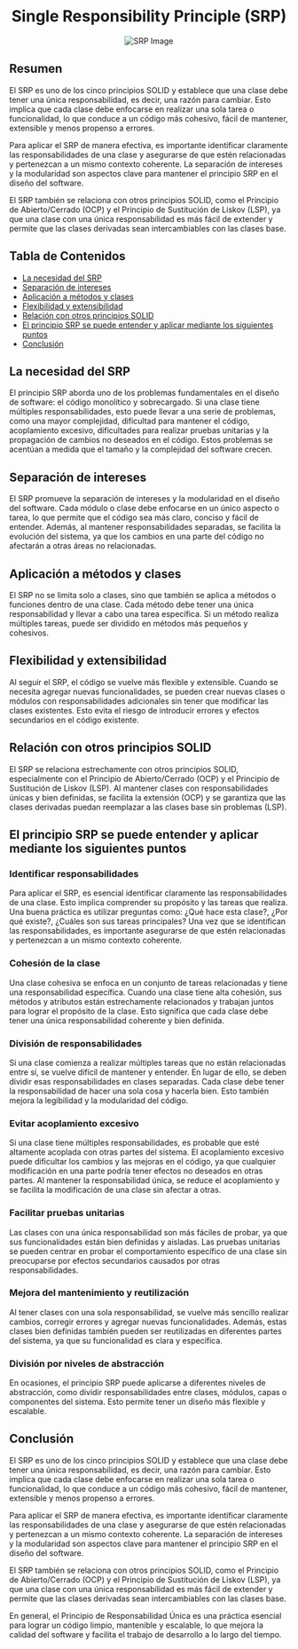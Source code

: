 ﻿<h1 align="center">Single Responsibility Principle (SRP)</h1>

<p align="center">
  <img src="https://example.com/path/to/image.png" alt="SRP Image">
</p>

## Resumen

El SRP es uno de los cinco principios SOLID y establece que una clase debe tener una única responsabilidad, es decir, una razón para cambiar. Esto implica que cada clase debe enfocarse en realizar una sola tarea o funcionalidad, lo que conduce a un código más cohesivo, fácil de mantener, extensible y menos propenso a errores.

Para aplicar el SRP de manera efectiva, es importante identificar claramente las responsabilidades de una clase y asegurarse de que estén relacionadas y pertenezcan a un mismo contexto coherente. La separación de intereses y la modularidad son aspectos clave para mantener el principio SRP en el diseño del software.

El SRP también se relaciona con otros principios SOLID, como el Principio de Abierto/Cerrado (OCP) y el Principio de Sustitución de Liskov (LSP), ya que una clase con una única responsabilidad es más fácil de extender y permite que las clases derivadas sean intercambiables con las clases base.

## Tabla de Contenidos
- [La necesidad del SRP](#la-necesidad-del-srp)
- [Separación de intereses](#separación-de-intereses)
- [Aplicación a métodos y clases](#aplicación-a-métodos-y-clases)
- [Flexibilidad y extensibilidad](#flexibilidad-y-extensibilidad)
- [Relación con otros principios SOLID](#relación-con-otros-principios-solid)
- [El principio SRP se puede entender y aplicar mediante los siguientes puntos](#el-principio-srp-se-puede-entender-y-aplicar-mediante-los-siguientes-puntos)
- [Conclusión](#conclusión)

## La necesidad del SRP

El principio SRP aborda uno de los problemas fundamentales en el diseño de software: el código monolítico y sobrecargado. Si una clase tiene múltiples responsabilidades, esto puede llevar a una serie de problemas, como una mayor complejidad, dificultad para mantener el código, acoplamiento excesivo, dificultades para realizar pruebas unitarias y la propagación de cambios no deseados en el código. Estos problemas se acentúan a medida que el tamaño y la complejidad del software crecen.

## Separación de intereses

El SRP promueve la separación de intereses y la modularidad en el diseño del software. Cada módulo o clase debe enfocarse en un único aspecto o tarea, lo que permite que el código sea más claro, conciso y fácil de entender. Además, al mantener responsabilidades separadas, se facilita la evolución del sistema, ya que los cambios en una parte del código no afectarán a otras áreas no relacionadas.

## Aplicación a métodos y clases

El SRP no se limita solo a clases, sino que también se aplica a métodos o funciones dentro de una clase. Cada método debe tener una única responsabilidad y llevar a cabo una tarea específica. Si un método realiza múltiples tareas, puede ser dividido en métodos más pequeños y cohesivos.

## Flexibilidad y extensibilidad

Al seguir el SRP, el código se vuelve más flexible y extensible. Cuando se necesita agregar nuevas funcionalidades, se pueden crear nuevas clases o módulos con responsabilidades adicionales sin tener que modificar las clases existentes. Esto evita el riesgo de introducir errores y efectos secundarios en el código existente.

## Relación con otros principios SOLID

El SRP se relaciona estrechamente con otros principios SOLID, especialmente con el Principio de Abierto/Cerrado (OCP) y el Principio de Sustitución de Liskov (LSP). Al mantener clases con responsabilidades únicas y bien definidas, se facilita la extensión (OCP) y se garantiza que las clases derivadas puedan reemplazar a las clases base sin problemas (LSP).

## El principio SRP se puede entender y aplicar mediante los siguientes puntos

### Identificar responsabilidades

Para aplicar el SRP, es esencial identificar claramente las responsabilidades de una clase. Esto implica comprender su propósito y las tareas que realiza. Una buena práctica es utilizar preguntas como: ¿Qué hace esta clase?, ¿Por qué existe?, ¿Cuáles son sus tareas principales? Una vez que se identifican las responsabilidades, es importante asegurarse de que estén relacionadas y pertenezcan a un mismo contexto coherente.

### Cohesión de la clase

Una clase cohesiva se enfoca en un conjunto de tareas relacionadas y tiene una responsabilidad específica. Cuando una clase tiene alta cohesión, sus métodos y atributos están estrechamente relacionados y trabajan juntos para lograr el propósito de la clase. Esto significa que cada clase debe tener una única responsabilidad coherente y bien definida.

### División de responsabilidades

Si una clase comienza a realizar múltiples tareas que no están relacionadas entre sí, se vuelve difícil de mantener y entender. En lugar de ello, se deben dividir esas responsabilidades en clases separadas. Cada clase debe tener la responsabilidad de hacer una sola cosa y hacerla bien. Esto también mejora la legibilidad y la modularidad del código.

### Evitar acoplamiento excesivo

Si una clase tiene múltiples responsabilidades, es probable que esté altamente acoplada con otras partes del sistema. El acoplamiento excesivo puede dificultar los cambios y las mejoras en el código, ya que cualquier modificación en una parte podría tener efectos no deseados en otras partes. Al mantener la responsabilidad única, se reduce el acoplamiento y se facilita la modificación de una clase sin afectar a otras.

### Facilitar pruebas unitarias

Las clases con una única responsabilidad son más fáciles de probar, ya que sus funcionalidades están bien definidas y aisladas. Las pruebas unitarias se pueden centrar en probar el comportamiento específico de una clase sin preocuparse por efectos secundarios causados por otras responsabilidades.

### Mejora del mantenimiento y reutilización

Al tener clases con una sola responsabilidad, se vuelve más sencillo realizar cambios, corregir errores y agregar nuevas funcionalidades. Además, estas clases bien definidas también pueden ser reutilizadas en diferentes partes del sistema, ya que su funcionalidad es clara y específica.

### División por niveles de abstracción

En ocasiones, el principio SRP puede aplicarse a diferentes niveles de abstracción, como dividir responsabilidades entre clases, módulos, capas o componentes del sistema. Esto permite tener un diseño más flexible y escalable.

## Conclusión

El SRP es uno de los cinco principios SOLID y establece que una clase debe tener una única responsabilidad, es decir, una razón para cambiar. Esto implica que cada clase debe enfocarse en realizar una sola tarea o funcionalidad, lo que conduce a un código más cohesivo, fácil de mantener, extensible y menos propenso a errores.

Para aplicar el SRP de manera efectiva, es importante identificar claramente las responsabilidades de una clase y asegurarse de que estén relacionadas y pertenezcan a un mismo contexto coherente. La separación de intereses y la modularidad son aspectos clave para mantener el principio SRP en el diseño del software.

El SRP también se relaciona con otros principios SOLID, como el Principio de Abierto/Cerrado (OCP) y el Principio de Sustitución de Liskov (LSP), ya que una clase con una única responsabilidad es más fácil de extender y permite que las clases derivadas sean intercambiables con las clases base.

En general, el Principio de Responsabilidad Única es una práctica esencial para lograr un código limpio, mantenible y escalable, lo que mejora la calidad del software y facilita el trabajo de desarrollo a lo largo del tiempo.
